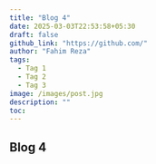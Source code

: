 ```yaml
---
title: "Blog 4"
date: 2025-03-03T22:53:58+05:30
draft: false
github_link: "https://github.com/"
author: "Fahim Reza"
tags:
  - Tag 1
  - Tag 2
  - Tag 3
image: /images/post.jpg
description: ""
toc: 
---
```


<!-- Emoji can be enabled in a Hugo project in a number of ways. :zap: -->

## Blog 4

<!-- The [emojify](https://gohugo.io/functions/emojify/) function can be called directly in templates or [Inline Shortcodes](https://gohugo.io/templates/shortcode-templates/#inline-shortcodes). -->

<!-- To enable emoji globally, set ```enableEmoji``` to ```true``` in your site’s [configuration](https://gohugo.io/getting-started/configuration/) and then you can type emoji shorthand codes directly in content files; e.g.

The [Emoji cheat sheet](http://www.emoji-cheat-sheet.com/) is a useful reference for emoji shorthand codes.

<hr> -->

<!-- **N.B.** The above steps enable Unicode Standard emoji characters and sequences in Hugo, however the rendering of these glyphs depends on the browser and the platform. To style the emoji you can either use a third party emoji font or a font stack; e.g. -->

<!-- ```
.emoji {
  font-family: Apple Color Emoji, Segoe UI Emoji, NotoColorEmoji, Segoe UI Symbol, Android Emoji, EmojiSymbols;
}
``` -->


<!-- ---
title: "Rich Content"
date: 2021-04-03T19:53:33+05:30
draft: false
author: "Gurusabarish"
tags:
  - Rich content
  - Sample
  - example
image: /images/post.jpg
description: ""
toc: 
---

Hugo ships with several [Embedded Shortcodes](https://gohugo.io/content-management/shortcodes/#embedded) for rich content, along with a [Privacy Config](https://gohugo.io/about/privacy/#configuration) and a set of Simple Shortcodes that enable static and no-JS versions of various social media embeds.

<!-- ## Vimeo Simple Shortcode
```
{{</* vimeo 146022717 */>}}
```
<br>
{{< vimeo 146022717 >}}
<br>



## Youtube Simple Shortcode
```
{{</* youtube w7Ft2ymGmfc */>}}
```
<br>
{{< youtube w7Ft2ymGmfc >}}
<br>

## Theme Custom Shortcodes

These shortcodes are not Hugo built-ins, but are provided by the theme.

### Responsive Images with Cloudinary

You can learn more about this [here](https://cloudinary.com/documentation/responsive_images).

Set the `cloudinary_cloud_name` parameter in your site config to use this shortcode.

```
{{</* dynamic-img src="/my/image/on/cloudinary" title="A title for the image" */>}}
```

Note that you do not include the file extension (e.g. `.png`) in the `src` parameter, as the shortcode will automatically determine the best quality and format for the user's device.

Optionally, you can customize the general CSS styles for the image:

```
{{</* dynamic-img src="/my/image/on/cloudinary" title="A title for the image" style="max-width:60%" */>}}
``` -->
